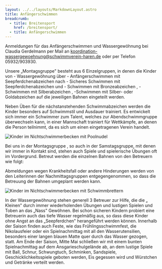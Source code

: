 ```yaml
---
layout: ../../layouts/MarkdownLayout.astro
title: Anfängerschwimmen
breadcrumb:
  - title: Breitensport
    href: /breitensport/
  - title: Anfängerschwimmen
---
```

Anmeldungen für das Anfängerschwimmen und Wassergewöhnung bei Claudia Gerdelmann per Mail an koordination-wassergewoehnung@schwimmverein-haren.de oder per Telefon 05932/903930.

Unsere „Montagsgruppe" besteht aus 6 Einzelgruppen, in denen die Kinder von - Wassergewöhnung über - Anfängerschwimmen mit Seepferdchenabzeichen nach - Sicheres Schwimmen mit Seepferdchenabzeichen und - Schwimmen mit Bronzeabzeichen , - Schwimmen mit Silberabzeichen , -Schwimmen mit Silber- oder Goldabzeichen auf die jeweiligen Bahnen eingeteilt werden.

Neben Üben für die nächstanstehenden Schwimmabzeichen werden die Kinder besonders auf Schwimmstil und Ausdauer trainiert. Es entwickelt sich immer ein Schwimmer zum Talent, welches zur Abendschwimmgruppe überwechseln kann, in einer Mannschaft trainiert für Wettkämpfe, an denen die Person teilnimmt, da es sich um einen eingetragenen Verein handelt.

![Kinder im Nichtschwimmerbecken mit Poolnudel](/images/uploads/breitensport/kinder1_650x302-equal.jpg)

Bei uns in der Montagsgruppe , so auch in der Samstagsgruppe, mit denen wir immer in Kontakt sind, stehen auch Spiele und spielerische Übungen oft im Vordergrund. Betreut werden die einzelnen Bahnen von den Betreuern wie folgt:

Abmeldungen wegen Krankheitsfall oder andere Hinderungen werden von den Leiterinnen der Nachmittagsgruppen entgegengenommen, so dass die Betreuung der Bahnen umgeplant werden kann.

![Kinder im Nichtschwimmerbecken mit Schwimmbrettern](/images/uploads/breitensport/kinder2_650x325-equal.jpg)

In der Wassergewöhnung stehen generell 3 Betreuer zur Hilfe, die die „ Kleinen" durch immer wiederholenden Übungen und lustigen Spielen und Toben an das „Nass" Gewöhnen. Bei schon sicheren Kindern probiert eine Betreuerin auch das tiefe Wasser regelmäßig aus, so dass diese Kinder ohne Angst an das „Seepferdchen" herangeführt werden können. Innerhalb der Saison finden auch Feste, wie das Frühlingsschwimmfest, die Nikolausfeier oder ein Spielnachmittag mit all den Wasserutensilien, besonders einer langen blauen Matte quer durch das Wasser gezogen, statt. Am Ende der Saison, Mitte Mai schließen wir mit einem bunten Spielnachmittag auf dem Ansgarieschulgelände ab, an dem lustige Spiele mit Ball, Schnur, Schwungtuch, Schminken, Sandspiele, Geschicklichkeitsspiele geboten werden, Eis gegessen wird und Würstchen und Getränke verteilt werden.